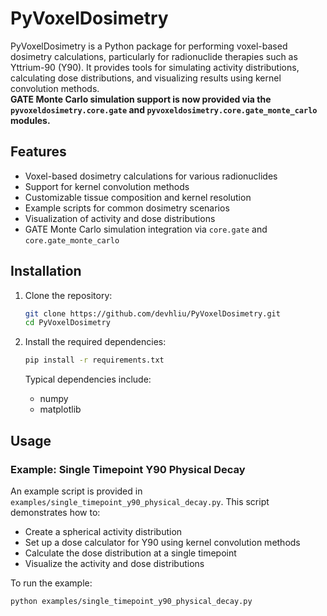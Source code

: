 # PyVoxelDosimetry

PyVoxelDosimetry is a Python package for performing voxel-based dosimetry calculations, particularly for radionuclide therapies such as Yttrium-90 (Y90). It provides tools for simulating activity distributions, calculating dose distributions, and visualizing results using kernel convolution methods.  
**GATE Monte Carlo simulation support is now provided via the `pyvoxeldosimetry.core.gate` and `pyvoxeldosimetry.core.gate_monte_carlo` modules.**

## Features

- Voxel-based dosimetry calculations for various radionuclides
- Support for kernel convolution methods
- Customizable tissue composition and kernel resolution
- Example scripts for common dosimetry scenarios
- Visualization of activity and dose distributions
- GATE Monte Carlo simulation integration via `core.gate` and `core.gate_monte_carlo`

## Installation

1. Clone the repository:
    ```bash
    git clone https://github.com/devhliu/PyVoxelDosimetry.git
    cd PyVoxelDosimetry
    ```

2. Install the required dependencies:
    ```bash
    pip install -r requirements.txt
    ```

   Typical dependencies include:
   - numpy
   - matplotlib

## Usage

### Example: Single Timepoint Y90 Physical Decay

An example script is provided in `examples/single_timepoint_y90_physical_decay.py`. This script demonstrates how to:

- Create a spherical activity distribution
- Set up a dose calculator for Y90 using kernel convolution methods
- Calculate the dose distribution at a single timepoint
- Visualize the activity and dose distributions

To run the example:

```bash
python examples/single_timepoint_y90_physical_decay.py
```